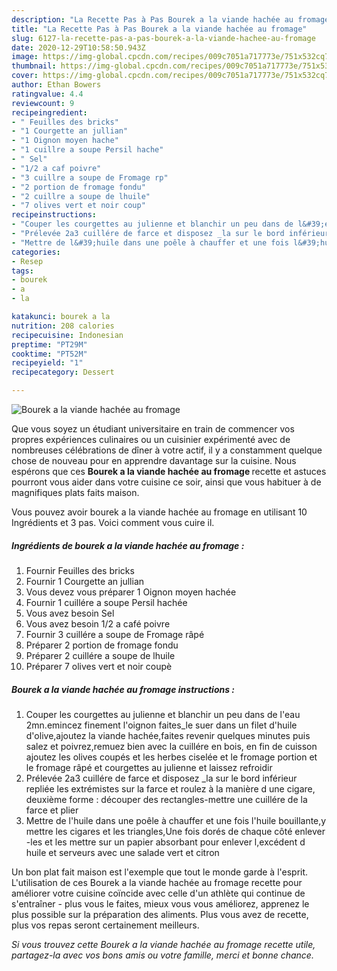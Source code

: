 ```yaml
---
description: "La Recette Pas à Pas Bourek a la viande hachée au fromage"
title: "La Recette Pas à Pas Bourek a la viande hachée au fromage"
slug: 6127-la-recette-pas-a-pas-bourek-a-la-viande-hachee-au-fromage
date: 2020-12-29T10:58:50.943Z
image: https://img-global.cpcdn.com/recipes/009c7051a717773e/751x532cq70/bourek-a-la-viande-hachee-au-fromage-photo-principale-de-la-recette.jpg
thumbnail: https://img-global.cpcdn.com/recipes/009c7051a717773e/751x532cq70/bourek-a-la-viande-hachee-au-fromage-photo-principale-de-la-recette.jpg
cover: https://img-global.cpcdn.com/recipes/009c7051a717773e/751x532cq70/bourek-a-la-viande-hachee-au-fromage-photo-principale-de-la-recette.jpg
author: Ethan Bowers
ratingvalue: 4.4
reviewcount: 9
recipeingredient:
- " Feuilles des bricks"
- "1 Courgette an jullian"
- "1 Oignon moyen hache"
- "1 cuillre a soupe Persil hache"
- " Sel"
- "1/2 a caf poivre"
- "3 cuillre a soupe de Fromage rp"
- "2 portion de fromage fondu"
- "2 cuillre a soupe de lhuile"
- "7 olives vert et noir coup"
recipeinstructions:
- "Couper les courgettes au julienne et blanchir un peu dans de l&#39;eau 2mn.emincez finement l&#39;oignon faites_le suer dans un filet d&#39;huile d&#39;olive,ajoutez la viande hachée,faites revenir quelques minutes puis salez et poivrez,remuez bien avec la cuillére en bois, en fin de cuisson ajoutez les olives coupés et les herbes ciselée et le fromage portion et le fromage râpé et courgettes au julienne et laissez refroidir"
- "Prélevée 2a3 cuillére de farce et disposez _la sur le bord inférieur repliée les extrémistes sur la farce et roulez à la manière d une cigare, deuxième forme : découper des rectangles-mettre une cuillére de la farce et plier"
- "Mettre de l&#39;huile dans une poêle à chauffer et une fois l&#39;huile bouillante,y mettre les cigares et les triangles,Une fois dorés de chaque côté enlever -les et les mettre sur un papier absorbant pour enlever l,excédent d huile et serveurs avec une salade vert et citron"
categories:
- Resep
tags:
- bourek
- a
- la

katakunci: bourek a la 
nutrition: 208 calories
recipecuisine: Indonesian
preptime: "PT29M"
cooktime: "PT52M"
recipeyield: "1"
recipecategory: Dessert

---
```



![Bourek a la viande hachée au fromage](https://img-global.cpcdn.com/recipes/009c7051a717773e/751x532cq70/bourek-a-la-viande-hachee-au-fromage-photo-principale-de-la-recette.jpg)

Que vous soyez un étudiant universitaire en train de commencer vos propres expériences culinaires ou un cuisinier expérimenté avec de nombreuses célébrations de dîner à votre actif, il y a constamment quelque chose de nouveau pour en apprendre davantage sur la cuisine. Nous espérons que ces <strong> Bourek a la viande hachée au fromage </strong> recette et astuces pourront vous aider dans votre cuisine ce soir, ainsi que vous habituer à de magnifiques plats faits maison.

<!--inarticleads1-->

Vous pouvez avoir bourek a la viande hachée au fromage en utilisant 10 Ingrédients et 3 pas. Voici comment vous cuire il.

##### Ingrédients de bourek a la viande hachée au fromage :

1. Fournir  Feuilles des bricks
1. Fournir 1 Courgette an jullian
1. Vous devez vous préparer 1 Oignon moyen hachée
1. Fournir 1 cuillére a soupe Persil hachée
1. Vous avez besoin  Sel
1. Vous avez besoin 1/2 a café poivre
1. Fournir 3 cuillére a soupe de Fromage râpé
1. Préparer 2 portion de fromage fondu
1. Préparer 2 cuillére a soupe de lhuile
1. Préparer 7 olives vert et noir coupè




<!--inarticleads2-->

##### Bourek a la viande hachée au fromage instructions :

1. Couper les courgettes au julienne et blanchir un peu dans de l&#39;eau 2mn.emincez finement l&#39;oignon faites_le suer dans un filet d&#39;huile d&#39;olive,ajoutez la viande hachée,faites revenir quelques minutes puis salez et poivrez,remuez bien avec la cuillére en bois, en fin de cuisson ajoutez les olives coupés et les herbes ciselée et le fromage portion et le fromage râpé et courgettes au julienne et laissez refroidir
1. Prélevée 2a3 cuillére de farce et disposez _la sur le bord inférieur repliée les extrémistes sur la farce et roulez à la manière d une cigare, deuxième forme : découper des rectangles-mettre une cuillére de la farce et plier
1. Mettre de l&#39;huile dans une poêle à chauffer et une fois l&#39;huile bouillante,y mettre les cigares et les triangles,Une fois dorés de chaque côté enlever -les et les mettre sur un papier absorbant pour enlever l,excédent d huile et serveurs avec une salade vert et citron




<!--inarticleads1-->

<p>
Un bon plat fait maison est l'exemple que tout le monde garde à l'esprit. L'utilisation de ces Bourek a la viande hachée au fromage recette pour améliorer votre cuisine coïncide avec celle d'un athlète qui continue de s'entraîner - plus vous le faites, mieux vous vous améliorez, apprenez le plus possible sur la préparation des aliments. Plus vous avez de recette, plus vos repas seront certainement meilleurs.
</p>

<p>
<i>Si vous trouvez cette Bourek a la viande hachée au fromage recette utile, partagez-la avec vos bons amis ou votre famille, merci et bonne chance.</i>
</p>
